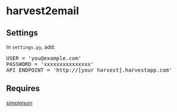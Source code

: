 harvest2email
=============


Settings
--------

In `settings.py`, add:

<pre>
USER = 'you@example.com'
PASSWORD = 'xxxxxxxxxxxxxxx'
API_ENDPOINT = 'http://[your harvest].harvestapp.com'
</pre>

Requires
--------

[simplejson](http://github.com/nshah/python-simplejson/)